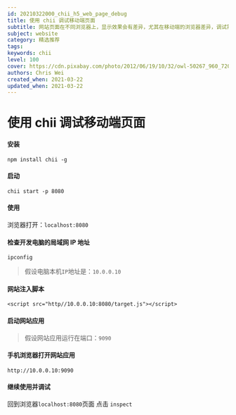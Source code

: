 ```yaml
---
id: 20210322000_chii_h5_web_page_debug
title: 使用 chii 调试移动端页面
subtitle: 网站页面在不同浏览器上，显示效果会有差异，尤其在移动端的浏览器差异，调试需要额外工作
subject: website
category: 精选推荐
tags: 
keywords: chii
level: 100
cover: https://cdn.pixabay.com/photo/2012/06/19/10/32/owl-50267_960_720.jpg
authors: Chris Wei
created_when: 2021-03-22
updated_when: 2021-03-22
---
```


# 使用 chii 调试移动端页面

#### 安装

```
npm install chii -g
```

#### 启动

```
chii start -p 8080
```

#### 使用

浏览器打开：`localhost:8080`

#### 检查开发电脑的局域网 IP 地址

```
ipconfig
```

> 假设电脑本机`IP`地址是：`10.0.0.10`

#### 网站注入脚本

```
<script src="http//10.0.0.10:8080/target.js"></script>
```

#### 启动网站应用

> 假设网站应用运行在端口：`9090`

#### 手机浏览器打开网站应用

```
http://10.0.0.10:9090
```

#### 继续使用并调试

回到浏览器`localhost:8080`页面
点击 `inspect`
